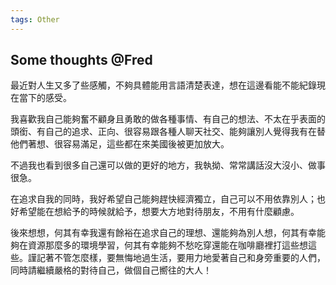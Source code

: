```yaml
---
tags: Other
---
```


## Some thoughts @Fred

最近對人生又多了些感觸，不夠具體能用言語清楚表達，想在這邊看能不能紀錄現在當下的感受。

我喜歡我自己能夠奮不顧身且勇敢的做各種事情、有自己的想法、不太在乎表面的頭銜、有自己的追求、正向、很容易跟各種人聊天社交、能夠讓別人覺得我有在替他們著想、很容易滿足，這些都在來美國後被更加放大。

不過我也看到很多自己還可以做的更好的地方，我執拗、常常講話沒大沒小、做事很急。

在追求自我的同時，我好希望自己能夠趕快經濟獨立，自己可以不用依靠別人；也好希望能在想給予的時候就給予，想要大方地對待朋友，不用有什麼顧慮。

後來想想，何其有幸我還有餘裕在追求自己的理想、還能夠為別人想，何其有幸能夠在資源那麼多的環境學習，何其有幸能夠不愁吃穿還能在咖啡廳裡打這些想這些。謹記著不管怎麼樣，要無悔地過生活，要用力地愛著自己和身旁重要的人們，同時請繼續嚴格的對待自己，做個自己嚮往的大人！
